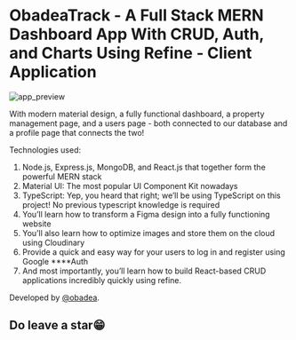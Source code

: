 # ObadeaTrack - A Full Stack MERN Dashboard App With CRUD, Auth, and Charts Using Refine - Client Application

![app_preview]("obadeaTrackPreview.png)

With modern material design, a fully functional dashboard, a property management page, and a users page - both connected to our database and a profile page that connects the two!

Technologies used:

1. Node.js, Express.js, MongoDB, and React.js that together form the powerful MERN stack
2. Material UI: The most popular UI Component Kit nowadays
3. TypeScript: Yep, you heard that right; we’ll be using TypeScript on this project! No previous typescript knowledge is required
4. You’ll learn how to transform a Figma design into a fully functioning website
5. You’ll also learn how to optimize images and store them on the cloud using Cloudinary
6. Provide a quick and easy way for your users to log in and register using Google \*\*\*\*Auth
7. And most importantly, you’ll learn how to build React-based CRUD applications incredibly quickly using refine.

Developed by [@obadea](https://github.com/obadea).

## Do leave a star😁
